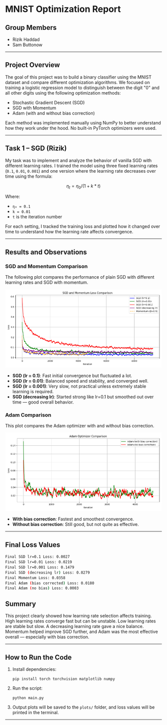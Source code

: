 # MNIST Optimization Report

## Group Members
- Rizik Haddad
- Sam Buttonow

---

## Project Overview

The goal of this project was to build a binary classifier using the MNIST dataset and compare different optimization algorithms. We focused on training a logistic regression model to distinguish between the digit "0" and all other digits using the following optimization methods:

- Stochastic Gradient Descent (SGD)
- SGD with Momentum
- Adam (with and without bias correction)

Each method was implemented manually using NumPy to better understand how they work under the hood. No built-in PyTorch optimizers were used.

---

## Task 1 – SGD (Rizik)

My task was to implement and analyze the behavior of vanilla SGD with different learning rates. I trained the model using three fixed learning rates (`0.1`, `0.01`, `0.001`) and one version where the learning rate decreases over time using the formula:

```math
η_t = η_0 / (1 + k * t)
```

Where:
- `η₀ = 0.1`
- `k = 0.01`
- `t` is the iteration number

For each setting, I tracked the training loss and plotted how it changed over time to understand how the learning rate affects convergence.

---

## Results and Observations

### SGD and Momentum Comparison

The following plot compares the performance of plain SGD with different learning rates and SGD with momentum.

![SGD and Momentum Plot](./plots/sgd_momentum.png)

- **SGD (lr = 0.1)**: Fast initial convergence but fluctuated a lot.
- **SGD (lr = 0.01)**: Balanced speed and stability, and converged well.
- **SGD (lr = 0.001)**: Very slow, not practical unless extremely stable learning is required.
- **SGD (decreasing lr)**: Started strong like lr=0.1 but smoothed out over time — good overall behavior.

### Adam Comparison

This plot compares the Adam optimizer with and without bias correction.

![Adam Plot](./plots/adam_comparison.png)

- **With bias correction**: Fastest and smoothest convergence.
- **Without bias correction**: Still good, but not quite as effective.

---

## Final Loss Values

```bash
Final SGD lr=0.1 Loss: 0.0027
Final SGD lr=0.01 Loss: 0.0219
Final SGD lr=0.001 Loss: 0.1479
Final SGD (decreasing lr) Loss: 0.0279
Final Momentum Loss: 0.0358
Final Adam (bias corrected) Loss: 0.0180
Final Adam (no bias) Loss: 0.0003
```

## Summary

This project clearly showed how learning rate selection affects training. High learning rates converge fast but can be unstable. Low learning rates are stable but slow. A decreasing learning rate gave a nice balance. Momentum helped improve SGD further, and Adam was the most effective overall — especially with bias correction.

---

## How to Run the Code

1. Install dependencies:
    ```
    pip install torch torchvision matplotlib numpy
    ```

2. Run the script:
    ```
    python main.py
    ```

3. Output plots will be saved to the `plots/` folder, and loss values will be printed in the terminal.

---
